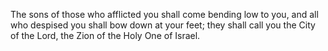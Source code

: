 The sons of those who afflicted you shall come bending low to you, and all who despised you shall bow down at your feet; they shall call you the City of the Lord, the Zion of the Holy One of Israel.
